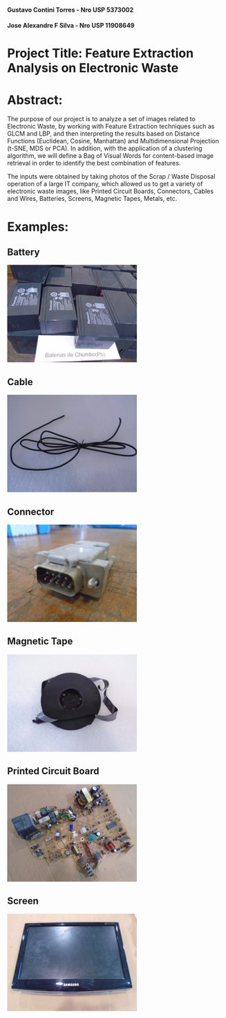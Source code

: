 #### Gustavo Contini Torres - Nro USP 5373002
#### Jose Alexandre F Silva - Nro USP 11908649
#
# Project Title: Feature Extraction Analysis on Electronic Waste
#
# Abstract: 
The purpose of our project is to analyze a set of images related to Electronic Waste, by working with Feature Extraction techniques such as GLCM and LBP, and then interpreting the results based on Distance Functions (Euclidean, Cosine, Manhattan) and Multidimensional Projection (t-SNE, MDS or PCA). In addition, with the application of a clustering algorithm, we will define a Bag of Visual Words for content-based image retrieval in order to identify the best combination of features.

The inputs were obtained by taking photos of the Scrap / Waste Disposal operation of a large IT company, which allowed us to get a variety of electronic waste images, like Printed Circuit Boards, Connectors, Cables and Wires, Batteries, Screens, Magnetic Tapes, Metals, etc.

# Examples:

## Battery
<img src="https://github.com/josealexandre-mecai/img-processing-2022/blob/main/images/Battery100.jpg" width="300">

## Cable
<img src="https://github.com/josealexandre-mecai/img-processing-2022/blob/main/images/Cable%20and%20Wire41.jpg" width="300">

## Connector
<img src="https://github.com/josealexandre-mecai/img-processing-2022/blob/main/images/Connector4.jpg" width="300">

## Magnetic Tape
<img src="https://github.com/josealexandre-mecai/img-processing-2022/blob/main/images/Magnetic%20Tape8.jpg" width="300">

## Printed Circuit Board
<img src="https://github.com/josealexandre-mecai/img-processing-2022/blob/main/images/Printed%20Circuit%20Board139.JPG" width="300">

## Screen
<img src="https://github.com/josealexandre-mecai/img-processing-2022/blob/main/images/Tube%20and%20Screen33.JPG" width="300">

